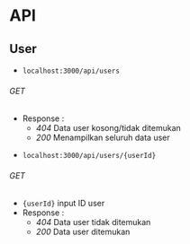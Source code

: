 # API

## User

* `localhost:3000/api/users`
###### GET
  - Response :
      - _404_ Data user kosong/tidak ditemukan
      - _200_ Menampilkan seluruh data user

* `localhost:3000/api/users/{userId}`
###### GET
  - `{userId}` input ID user
  - Response :
    - _404_ Data user tidak ditemukan
    - _200_ Data user ditemukan
